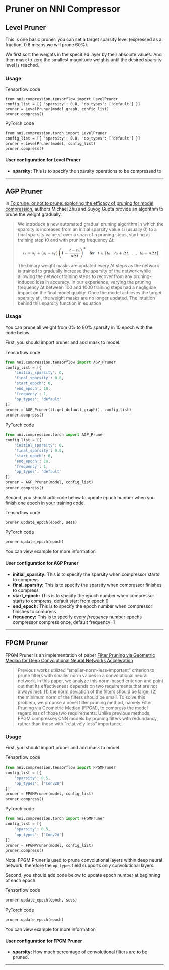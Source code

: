 Pruner on NNI Compressor
===

## Level Pruner

This is one basic pruner: you can set a target sparsity level (expressed as a fraction, 0.6 means we will prune 60%). 

We first sort the weights in the specified layer by their absolute values. And then mask to zero the smallest magnitude weights until the desired sparsity level is reached.

### Usage

Tensorflow code
```
from nni.compression.tensorflow import LevelPruner
config_list = [{ 'sparsity': 0.8, 'op_types': ['default'] }]
pruner = LevelPruner(model_graph, config_list)
pruner.compress()
```

PyTorch code
```
from nni.compression.torch import LevelPruner
config_list = [{ 'sparsity': 0.8, 'op_types': ['default'] }]
pruner = LevelPruner(model, config_list)
pruner.compress()
```

#### User configuration for Level Pruner
* **sparsity:** This is to specify the sparsity operations to be compressed to

***

## AGP Pruner
In [To prune, or not to prune: exploring the efficacy of pruning for model compression](https://arxiv.org/abs/1710.01878), authors Michael Zhu and Suyog Gupta provide an algorithm to prune the weight gradually.

>We introduce a new automated gradual pruning algorithm in which the sparsity is increased from an initial sparsity value si (usually 0) to a final sparsity value sf over a span of n pruning steps, starting at training step t0 and with pruning frequency ∆t:
![](../../img/agp_pruner.png)
>The binary weight masks are updated every ∆t steps as the network is trained to gradually increase the sparsity of the network while allowing the network training steps to recover from any pruning-induced loss in accuracy. In our experience, varying the pruning frequency ∆t between 100 and 1000 training steps had a negligible impact on the final model quality. Once the model achieves the target sparsity sf , the weight masks are no longer updated. The intuition behind this sparsity function in equation

### Usage
You can prune all weight from 0% to 80% sparsity in 10 epoch with the code below.

First, you should import pruner and add mask to model.

Tensorflow code
```python
from nni.compression.tensorflow import AGP_Pruner
config_list = [{
    'initial_sparsity': 0,
    'final_sparsity': 0.8,
    'start_epoch': 0,
    'end_epoch': 10,
    'frequency': 1,
    'op_types': 'default'
}]
pruner = AGP_Pruner(tf.get_default_graph(), config_list)
pruner.compress()
```
PyTorch code
```python
from nni.compression.torch import AGP_Pruner
config_list = [{
    'initial_sparsity': 0,
    'final_sparsity': 0.8,
    'start_epoch': 0,
    'end_epoch': 10,
    'frequency': 1,
    'op_types': 'default'
}]
pruner = AGP_Pruner(model, config_list)
pruner.compress()
```

Second, you should add code below to update epoch number when you finish one epoch in your training code.

Tensorflow code 
```python
pruner.update_epoch(epoch, sess)
```
PyTorch code
```python
pruner.update_epoch(epoch)
```
You can view example for more information

#### User configuration for AGP Pruner
* **initial_sparsity:** This is to specify the sparsity when compressor starts to compress
* **final_sparsity:** This is to specify the sparsity when compressor finishes to compress
* **start_epoch:** This is to specify the epoch number when compressor starts to compress, default start from epoch 0
* **end_epoch:** This is to specify the epoch number when compressor finishes to compress
* **frequency:** This is to specify every *frequency* number epochs compressor compress once, default frequency=1

***

## FPGM Pruner
FPGM Pruner is an implementation of paper [Filter Pruning via Geometric Median for Deep Convolutional Neural Networks Acceleration](https://arxiv.org/pdf/1811.00250.pdf)

>Previous works utilized “smaller-norm-less-important” criterion to prune filters with smaller norm values in a convolutional neural network. In this paper, we analyze this norm-based criterion and point out that its effectiveness depends on two requirements that are not always met: (1) the norm deviation of the filters should be large; (2) the minimum norm of the filters should be small. To solve this problem, we propose a novel filter pruning method, namely Filter Pruning via Geometric Median (FPGM), to compress the model regardless of those two requirements. Unlike previous methods, FPGM compresses CNN models by pruning filters with redundancy, rather than those with “relatively less” importance.

### Usage
First, you should import pruner and add mask to model.

Tensorflow code
```python
from nni.compression.tensorflow import FPGMPruner
config_list = [{
    'sparsity': 0.5,
    'op_types': ['Conv2D']
}]
pruner = FPGMPruner(model, config_list)
pruner.compress()
```
PyTorch code
```python
from nni.compression.torch import FPGMPruner
config_list = [{
    'sparsity': 0.5,
    'op_types': ['Conv2d']
}]
pruner = FPGMPruner(model, config_list)
pruner.compress()
```
Note: FPGM Pruner is used to prune convolutional layers within deep neural network, therefore the `op_types` field supports only convolutional layers.

Second, you should add code below to update epoch number at beginning of each epoch.

Tensorflow code
```python
pruner.update_epoch(epoch, sess)
```
PyTorch code
```python
pruner.update_epoch(epoch)
```
You can view example for more information

#### User configuration for FPGM Pruner
* **sparsity:** How much percentage of convolutional filters are to be pruned.

***
